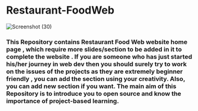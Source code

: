 # Restaurant-FoodWeb
![Screenshot (30)](https://user-images.githubusercontent.com/99734957/206011564-208b322f-bb5d-485a-ba0e-4b763ee3625b.png)
### This Repository contains Restaurant Food Web website home page , which require more slides/section to be added in it to complete the website . If you are someone who has just started his/her journey in web dev then you should surely try to work on the issues of the projects as they are extremely beginner friendly , you can add the section using your creativity. Also, you can add new section if you want. The main aim of this Repository is to introduce you to open source and know the importance of project-based learning.
